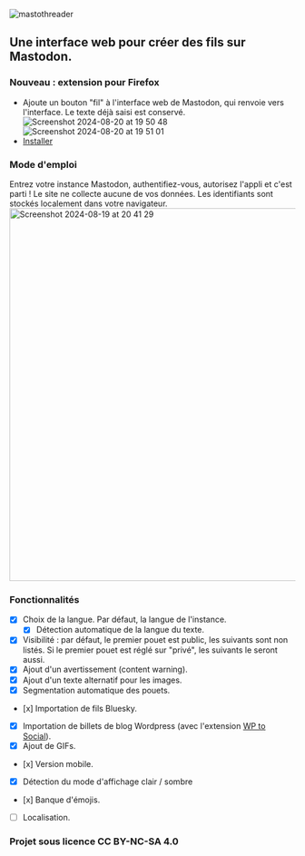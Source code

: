 ![mastothreader](https://github.com/user-attachments/assets/3a98632a-ac59-4751-bc29-74b917f4d2d2)  

## Une interface web pour créer des fils sur Mastodon.

### Nouveau : extension pour Firefox
- Ajoute un bouton "fil" à l'interface web de Mastodon, qui renvoie vers l'interface. Le texte déjà saisi est conservé.  
  ![Screenshot 2024-08-20 at 19 50 48](https://github.com/user-attachments/assets/025d8c20-3bd3-4a54-9094-663c45134e2b)![Screenshot 2024-08-20 at 19 51 01](https://github.com/user-attachments/assets/32f9ebb1-e01d-40bc-99ce-6543073447fe)
- [Installer](https://github.com/fmoncomble/mastothreader/releases/latest/download/mastothreader.xpi)

### Mode d'emploi
Entrez votre instance Mastodon, authentifiez-vous, autorisez l'appli et c'est parti !
Le site ne collecte aucune de vos données. Les identifiants sont stockés localement dans votre navigateur.  
<img width="657" alt="Screenshot 2024-08-19 at 20 41 29" src="https://github.com/user-attachments/assets/40da17c4-8eaa-457c-add5-6da94b547e0b">

### Fonctionnalités
- [x] Choix de la langue. Par défaut, la langue de l'instance.
    - [x] Détection automatique de la langue du texte.
- [x] Visibilité : par défaut, le premier pouet est public, les suivants sont non listés. Si le premier pouet est réglé sur "privé", les suivants le seront aussi.
- [x] Ajout d'un avertissement (content warning).
- [x] Ajout d'un texte alternatif pour les images.
- [x] Segmentation automatique des pouets.
- [x] Importation de fils Bluesky.
- [x] Importation de billets de blog Wordpress (avec l'extension [WP to Social](https://github.com/fmoncomble/wp-to-social)).
- [x] Ajout de GIFs.
- [x] Version mobile.
- [x] Détection du mode d'affichage clair / sombre
- [x] Banque d'émojis.
- [ ] Localisation.

### Projet sous licence CC BY-NC-SA 4.0
